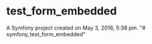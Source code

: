 test_form_embedded
==================

A Symfony project created on May 3, 2016, 5:38 pm.
"# symfony_test_form_embedded" 
